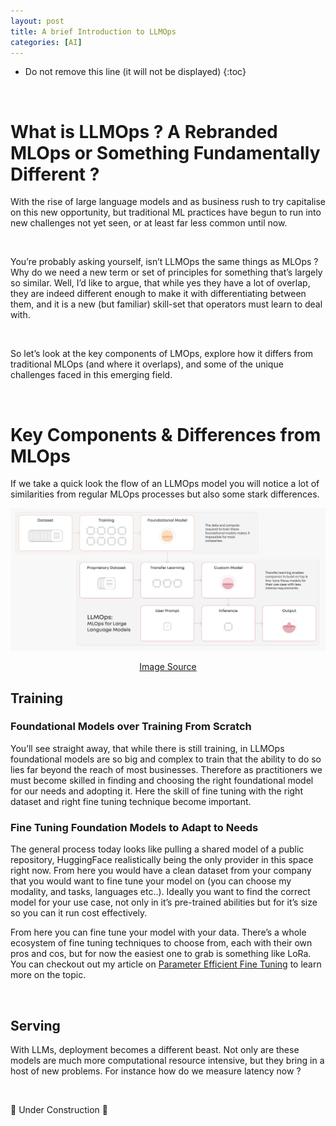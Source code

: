 ```yaml
---
layout: post
title: A brief Introduction to LLMOps
categories: [AI]
---
```



* Do not remove this line (it will not be displayed)
{:toc}

<br>

# What is LLMOps ? A Rebranded MLOps or Something Fundamentally Different ?

With the rise of large language models and as business rush to try capitalise on this new opportunity, but traditional ML practices have begun to run into new challenges not yet seen, or at least far less common until now.

<br>

You’re probably asking yourself, isn’t LLMOps the same things as MLOps ? Why do we need a new term or set of principles for something that’s largely so similar. Well, I’d like to argue, that while yes they have a lot of overlap, they are indeed different enough to make it with differentiating between them, and it is a new (but familiar) skill-set that operators must learn to deal with. 

<br>

So let’s look at the key components of LMOps, explore how it differs from traditional MLOps (and where it overlaps), and some of the unique challenges faced in this emerging field.

<br>

# Key Components & Differences from MLOps 

If we take a quick look the flow of an LLMOps model you will notice a lot of similarities from regular MLOps processes but also some stark differences. 

<img src="/images/llm-ops/llm-ops-flow.png" alt="LLMOps Flow"/>
<p align="center">
  <a href="https://valohai.com/blog/llmops/">Image Source</a>
</p>


## Training

### Foundational Models over Training From Scratch

You’ll see straight away, that while there is still training, in LLMOps foundational models are so big and complex to train that the ability to do so lies far beyond the reach of most businesses. Therefore as practitioners we must become skilled in finding and choosing the right foundational model for our needs and adopting it. Here the skill of fine tuning with the right dataset and right fine tuning technique become important. 

### Fine Tuning Foundation Models to Adapt to Needs

The general process today looks like pulling a shared model of a public repository, HuggingFace  realistically being the only provider in this space right now. From here you would have a clean dataset from your company that you would want to fine tune your model on (you can choose my modality, and tasks, languages etc..). Ideally you want to find the correct model for your use case, not only in it’s pre-trained abilities but for it’s size so you can it run cost effectively. 

From here you can fine tune your model with your data. There’s a whole ecosystem of fine tuning techniques to choose from, each with their own pros and cos, but for now the easiest one to grab is something like LoRa. You can checkout out my article on [Parameter Efficient Fine Tuning](../model-fine-tuning/) to learn more on the topic.

<br>

## Serving

With LLMs, deployment becomes a different beast. Not only are these models are much more computational resource intensive, but they bring in a host of new problems. For instance how do we measure latency now ?

<br>

🚧 Under Construction 🚧
